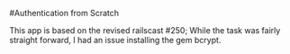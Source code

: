 #Authentication from Scratch


This app is based on the revised railscast #250;
While the task was fairly straight forward, I had an issue installing the gem bcrypt.
